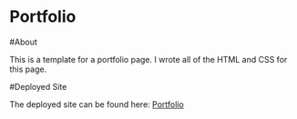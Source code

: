 # Portfolio

#About

This is a template for a portfolio page. I wrote all of the HTML and CSS for this page.


#Deployed Site

The deployed site can be found here: [Portfolio](https://hanfernan.github.io/Portfolio/)
